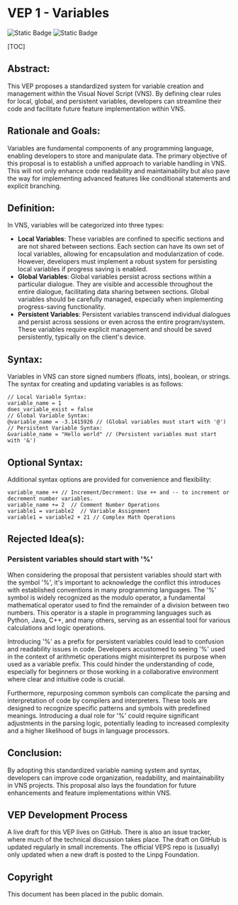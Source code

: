 # VEP 1 - Variables
![Static Badge](https://img.shields.io/badge/vns-2.2-blue?style=for-the-badge) ![Static Badge](https://img.shields.io/badge/Status-Final-green?style=for-the-badge "Accepted and implementation complete, or no longer active")

[TOC]

## Abstract:

This VEP proposes a standardized system for variable creation and management within the Visual Novel Script (VNS). By defining clear rules for local, global, and persistent variables, developers can streamline their code and facilitate future feature implementation within VNS.

## Rationale and Goals:
Variables are fundamental components of any programming language, enabling developers to store and manipulate data. The primary objective of this proposal is to establish a unified approach to variable handling in VNS. This will not only enhance code readability and maintainability but also pave the way for implementing advanced features like conditional statements and explicit branching.

## Definition:
In VNS, variables will be categorized into three types:
- **Local Variables**: These variables are confined to specific sections and are not shared between sections. Each section can have its own set of local variables, allowing for encapsulation and modularization of code. However, developers must implement a robust system for persisting local variables if progress saving is enabled.
- **Global Variables**: Global variables persist across sections within a particular dialogue. They are visible and accessible throughout the entire dialogue, facilitating data sharing between sections. Global variables should be carefully managed, especially when implementing progress-saving functionality.
- **Persistent Variables**: Persistent variables transcend individual dialogues and persist across sessions or even across the entire program/system. These variables require explicit management and should be saved persistently, typically on the client's device.

## Syntax:
Variables in VNS can store signed numbers (floats, ints), boolean, or strings. The syntax for creating and updating variables is as follows:

    // Local Variable Syntax:
    variable_name = 1
    does_variable_exist = false
    // Global Variable Syntax:
    @variable_name = -3.1415926 // (Global variables must start with '@')
    // Persistent Variable Syntax:
    &variable_name = "Hello world" // (Persistent variables must start with '&')

## Optional Syntax:
Additional syntax options are provided for convenience and flexibility:

    variable_name ++ // Increment/Decrement: Use ++ and -- to increment or decrement number variables.
    variable_name += 2  // Comment Number Operations
    variable1 = variable2  // Variable Assignment
    variable1 = variable2 + 21 // Complex Math Operations

## Rejected Idea(s):
### Persistent variables should start with '%'
When considering the proposal that persistent variables should start with the symbol '%', it's important to acknowledge the conflict this introduces with established conventions in many programming languages. The '%' symbol is widely recognized as the modulo operator, a fundamental mathematical operator used to find the remainder of a division between two numbers. This operator is a staple in programming languages such as Python, Java, C++, and many others, serving as an essential tool for various calculations and logic operations.

Introducing '%' as a prefix for persistent variables could lead to confusion and readability issues in code. Developers accustomed to seeing '%' used in the context of arithmetic operations might misinterpret its purpose when used as a variable prefix. This could hinder the understanding of code, especially for beginners or those working in a collaborative environment where clear and intuitive code is crucial.

Furthermore, repurposing common symbols can complicate the parsing and interpretation of code by compilers and interpreters. These tools are designed to recognize specific patterns and symbols with predefined meanings. Introducing a dual role for '%' could require significant adjustments in the parsing logic, potentially leading to increased complexity and a higher likelihood of bugs in language processors.

## Conclusion:
By adopting this standardized variable naming system and syntax, developers can improve code organization, readability, and maintainability in VNS projects. This proposal also lays the foundation for future enhancements and feature implementations within VNS.

## VEP Development Process
A live draft for this VEP lives on GitHub. There is also an issue tracker, where much of the technical discussion takes place.
The draft on GitHub is updated regularly in small increments. The official VEPS repo is (usually) only updated when a new draft is posted to the Linpg Foundation.

## Copyright
This document has been placed in the public domain.